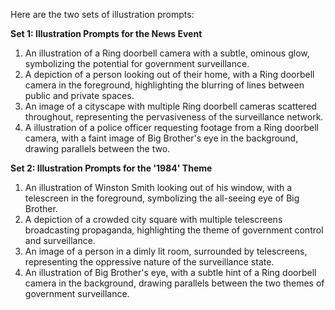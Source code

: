 Here are the two sets of illustration prompts:

**Set 1: Illustration Prompts for the News Event**

1. An illustration of a Ring doorbell camera with a subtle, ominous glow, symbolizing the potential for government surveillance.
2. A depiction of a person looking out of their home, with a Ring doorbell camera in the foreground, highlighting the blurring of lines between public and private spaces.
3. An image of a cityscape with multiple Ring doorbell cameras scattered throughout, representing the pervasiveness of the surveillance network.
4. A illustration of a police officer requesting footage from a Ring doorbell camera, with a faint image of Big Brother's eye in the background, drawing parallels between the two.

**Set 2: Illustration Prompts for the '1984' Theme**

1. An illustration of Winston Smith looking out of his window, with a telescreen in the foreground, symbolizing the all-seeing eye of Big Brother.
2. A depiction of a crowded city square with multiple telescreens broadcasting propaganda, highlighting the theme of government control and surveillance.
3. An image of a person in a dimly lit room, surrounded by telescreens, representing the oppressive nature of the surveillance state.
4. An illustration of Big Brother's eye, with a subtle hint of a Ring doorbell camera in the background, drawing parallels between the two themes of government surveillance.